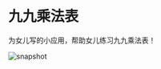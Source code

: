 # 九九乘法表
为女儿写的小应用，帮助女儿练习九九乘法表！

![snapshot](https://raw.githubusercontent.com/yekki/MultiplicationTable/master/snapshot.jpg)
